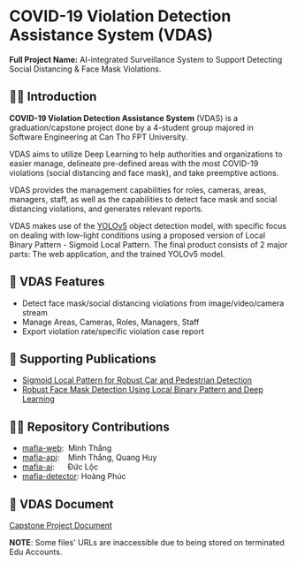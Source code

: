 # COVID-19 Violation Detection Assistance System (VDAS)

**Full Project Name:** AI-integrated Surveillance System to Support Detecting Social Distancing & Face Mask Violations. 

## 🙋‍♂️ Introduction 

**COVID-19 Violation Detection Assistance System** (VDAS) is a graduation/capstone project done by a 4-student group majored in Software Engineering at Can Tho FPT University. 

VDAS aims to utilize Deep Learning to help authorities and organizations to easier manage, delineate pre-defined areas with the most COVID-19 violations (social distancing and face mask), and take preemptive actions.  

VDAS provides the management capabilities for roles, cameras, areas, managers, staff, as well as the capabilities to detect face mask and social distancing violations, and generates relevant reports.

VDAS makes use of the [YOLOv5](https://github.com/ultralytics/yolov5) object detection model, with specific focus on dealing with low-light conditions using a proposed version of Local Binary Pattern - Sigmoid Local Pattern. The final product consists of 2 major parts: The web application, and the trained YOLOv5 model.

## 📝 VDAS Features
-  Detect face mask/social distancing violations from image/video/camera stream
-  Manage Areas, Cameras, Roles, Managers, Staff
-  Export violation rate/specific violation case report

## 📰 Supporting Publications
- [Sigmoid Local Pattern for Robust Car and Pedestrian Detection](https://link.springer.com/chapter/10.1007/978-3-030-97610-1_43)  
- [Robust Face Mask Detection Using Local Binary Pattern and Deep Learning](https://link.springer.com/chapter/10.1007/978-3-031-03918-8_6)

## 🧑‍💻 Repository Contributions
- [mafia-web](https://github.com/covid-vdas/mafia-web): &nbsp;Minh Thắng
- [mafia-api](https://github.com/covid-vdas/mafia-api): &nbsp;&nbsp;&nbsp;Minh Thắng, Quang Huy
- [mafia-ai](https://github.com/covid-vdas/mafia-ai): &nbsp;&nbsp;&nbsp;&nbsp;&nbsp;Đức Lộc
- [mafia-detector](https://github.com/covid-vdas/mafia-detector): Hoàng Phúc

## 📄 VDAS Document
[Capstone Project Document](https://drive.google.com/file/d/15A87W20kypxVLGEYhTxDyhNGvkQBKja_/view?usp=sharing)  

**NOTE**: Some files' URLs are inaccessible due to being stored on terminated Edu Accounts.

